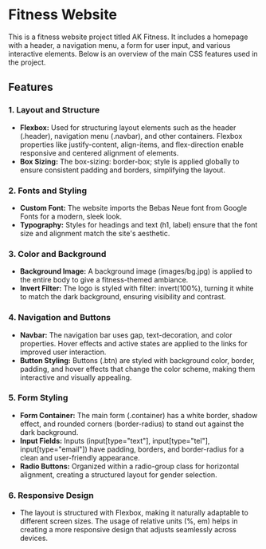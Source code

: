 # Fitness Website
This is a fitness website project titled AK Fitness. It includes a homepage with a header, a navigation menu, a form for user input, and various interactive elements. Below is an overview of the main CSS features used in the project.

## Features
### 1. Layout and Structure
- **Flexbox:** Used for structuring layout elements such as the header (.header), navigation menu (.navbar), and other containers. Flexbox properties like justify-content, align-items, and flex-direction enable responsive and centered alignment of elements.
- **Box Sizing:** The box-sizing: border-box; style is applied globally to ensure consistent padding and borders, simplifying the layout.

### 2. Fonts and Styling
- **Custom Font:** The website imports the Bebas Neue font from Google Fonts for a modern, sleek look.
- **Typography:** Styles for headings and text (h1, label) ensure that the font size and alignment match the site's aesthetic.

### 3. Color and Background
- **Background Image:** A background image (images/bg.jpg) is applied to the entire body to give a fitness-themed ambiance.
- **Invert Filter:** The logo is styled with filter: invert(100%), turning it white to match the dark background, ensuring visibility and contrast.

### 4. Navigation and Buttons
- **Navbar:** The navigation bar uses gap, text-decoration, and color properties. Hover effects and active states are applied to the links for improved user interaction.
- **Button Styling:** Buttons (.btn) are styled with background color, border, padding, and hover effects that change the color scheme, making them interactive and visually appealing.

### 5. Form Styling
- **Form Container:** The main form (.container) has a white border, shadow effect, and rounded corners (border-radius) to stand out against the dark background.
- **Input Fields:** Inputs (input[type="text"], input[type="tel"], input[type="email"]) have padding, borders, and border-radius for a clean and user-friendly appearance.
- **Radio Buttons:** Organized within a radio-group class for horizontal alignment, creating a structured layout for gender selection.

### 6. Responsive Design
- The layout is structured with Flexbox, making it naturally adaptable to different screen sizes. The usage of relative units (%, em) helps in creating a more responsive design that adjusts seamlessly across devices.
